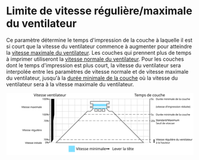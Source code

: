 Limite de vitesse régulière/maximale du ventilateur
====
Ce paramètre détermine le temps d'impression de la couche à laquelle il est si court que la vitesse du ventilateur commence à augmenter pour atteindre la [vitesse maximale du ventilateur](cool_fan_speed_max.md). Les couches qui prennent plus de temps à imprimer utiliseront la [vitesse normale du ventilateur](cool_fan_speed_min.md). Pour les couches dont le temps d'impression est plus court, la vitesse du ventilateur sera interpolée entre les paramètres de vitesse normale et de vitesse maximale du ventilateur, jusqu'à la [durée minimale de la couche](cool_min_layer_time.md) où la vitesse du ventilateur sera à la vitesse maximale du ventilateur.

![Quelle vitesse de ventilateur est utilisée](../images/cool_fan_speed_fr.svg)
